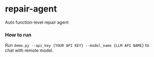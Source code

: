 # repair-agent
Auto function-level repair agent

### How to run

Run `demo.py --api_key {YOUR API KEY} --model_name {LLM API NAME}` to chat with remote model.